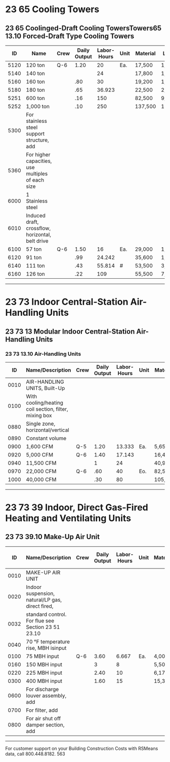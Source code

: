 # 23 65 Cooling Towers

## 23 65 Coolinged-Draft Cooling TowersTowers65 13.10 Forced-Draft Type Cooling Towers

| ID   | Name                                      | Crew | Daily Output | Labor-Hours | Unit | Material | Labor | Equipment | Total   | Total Incl O&P |
|------|-------------------------------------------|------|--------------|-------------|------|----------|-------|-----------|---------|----------------|
| 5120 | 120 ton                                   | Q-6  | 1.20         | 20          | Ea.  | 17,500   | 1,325 |           | 18,825  | 21,200         |
| 5140 | 140 ton                                   |      |              | 24          |      | 17,800   | 1,575 |           | 19,375  | 22,000         |
| 5160 | 160 ton                                   |      | .80          | 30          |      | 19,200   | 1,975 |           | 21,175  | 24,100         |
| 5180 | 180 ton                                   |      | .65          | 36.923      |      | 22,500   | 2,425 |           | 24,925  | 28,400         |
| 5251 | 600 ton                                   |      | .16          | 150         |      | 82,500   | 9,850 |           | 92,350  | 105,000        |
| 5252 | 1,000 ton                                 |      | .10          | 250         |      | 137,500  | 16,400|           | 153,900 | 175,500        |
| 5300 | For stainless steel support structure, add|      |              |             |      |          |       |           |         | 30%            |
| 5360 | For higher capacities, use multiples of each size| |              |             |      |          |       |           |         |                |
| 6000 | 1 Stainless steel                        |      |              |             |      |          |       |           |         |                |
| 6010 | Induced draft, crossflow, horizontal, belt drive| |              |             |      |          |       |           |         |                |
| 6100 | 57 ton                                    | Q-6  | 1.50         | 16          | Ea.  | 29,000   | 1,050 |           | 30,050  | 33,500         |
| 6120 | 91 ton                                    |      | .99          | 24.242      |      | 35,600   | 1,600 |           | 37,200  | 41,600         |
| 6140 | 111 ton                                   |      | .43          | 55.814      | #    | 53,500   | 3,675 |           | 57,175  | 64,500         |
| 6160 | 126 ton                                   |      | .22          | 109         |      | 55,500   | 7,175 |           | 62,675  | 71,500         |

---

# 23 73 Indoor Central-Station Air-Handling Units

## 23 73 13 Modular Indoor Central-Station Air-Handling Units

### 23 73 13.10 Air-Handling Units

| ID    | Name/Description                                                                 | Crew | Daily Output | Labor-Hours | Unit | Material | Labor | Equipment | Total   | Total Incl O&P |
|-------|----------------------------------------------------------------------------------|------|--------------|-------------|------|----------|-------|-----------|---------|----------------|
| 0010  | AIR-HANDLING UNITS, Built-Up                                                     |      |              |             |      |          |       |           |         |                |
| 0100  | With cooling/heating coil section, filter, mixing box                            |      |              |             |      |          |       |           |         |                |
| 0880  | Single zone, horizontal/vertical                                                 |      |              |             |      |          |       |           |         |                |
| 0890  | Constant volume                                                                  |      |              |             |      |          |       |           |         |                |
| 0900  | 1,600 CFM                                                                        | Q-5  | 1.20         | 13.333      | Ea.  | 5,650    | 845   |           | 6,495   | 7,450          |
| 0920  | 5,000 CFM                                                                        | Q-6  | 1.40         | 17.143      |      | 16,400   | 1,125 |           | 17,525  | 19,700         |
| 0940  | 11,500 CFM                                                                       |      | 1            | 24          |      | 40,900   | 1,575 |           | 42,475  | 47,400         |
| 0970  | 22,000 CFM                                                                       | Q-6  | .60          | 40          | Eo.  | 82,500   | 2,625 |           | 85,125  | 94,500         |
| 1000  | 40,000 CFM                                                                       |      | .30          | 80          |      | 105,000  | 5,250 |           | 110,250 | 123,500        |

---

# 23 73 39 Indoor, Direct Gas-Fired Heating and Ventilating Units

## 23 73 39.10 Make-Up Air Unit

| ID    | Name/Description                                                                 | Crew | Daily Output | Labor-Hours | Unit | Material | Labor | Equipment | Total   | Total Incl O&P |
|-------|----------------------------------------------------------------------------------|------|--------------|-------------|------|----------|-------|-----------|---------|----------------|
| 0010  | MAKE-UP AIR UNIT                                                                 |      |              |             |      |          |       |           |         |                |
| 0020  | Indoor suspension, natural/LP gas, direct fired,                                 |      |              |             |      |          |       |           |         |                |
| 0032  | standard control. For flue see Section 23 51 23.10                               |      |              |             |      |          |       |           |         |                |
| 0040  | 70 °F temperature rise, MBH isinput                                              |      |              |             |      |          |       |           |         |                |
| 0100  | 75 MBH input                                                                     | Q-6  | 3.60         | 6.667       | Ea.  | 4,000    | 440   |           | 4,440   | 5,050          |
| 0160  | 150 MBH input                                                                    |      | 3            | 8           |      | 5,500    | 525   |           | 6,025   | 6,825          |
| 0220  | 225 MBH input                                                                    |      | 2.40         | 10          |      | 6,175    | 655   |           | 6,830   | 7,775          |
| 0300  | 400 MBH input                                                                    |      | 1.60         | 15          |      | 15,300   | 985   |           | 16,285  | 18,300         |
| 0600  | For discharge louver assembly, add                                               |      |              |             |      |          |       |           |         | 5%             |
| 0700  | For filter, add                                                                  |      |              |             |      |          |       |           |         | 10%            |
| 0800  | For air shut off damper section, add                                             |      |              |             |      |          |       |           |         | 30%            |

---

For customer support on your Building Construction Costs with RSMeans data, call 800.448.8182. 563